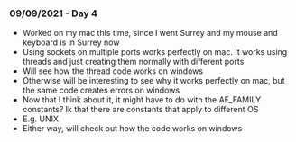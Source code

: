 ### 09/09/2021 - Day 4

- Worked on my mac this time, since I went Surrey and my mouse and keyboard is in Surrey now
- Using sockets on multiple ports works perfectly on mac. It works using threads and just creating them normally with different ports
- Will see how the thread code works on windows
- Otherwise will be interesting to see why it works perfectly on mac, but the same code creates errors on windows
- Now that I think about it, it might have to do with the AF_FAMILY constants? Ik that there are constants that apply to different OS
- E.g. UNIX
- Either way, will check out how the code works on windows